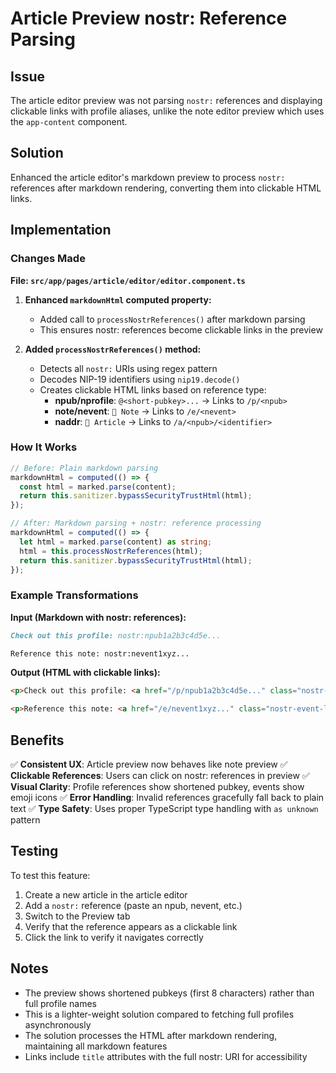 # Article Preview nostr: Reference Parsing

## Issue
The article editor preview was not parsing `nostr:` references and displaying clickable links with profile aliases, unlike the note editor preview which uses the `app-content` component.

## Solution
Enhanced the article editor's markdown preview to process `nostr:` references after markdown rendering, converting them into clickable HTML links.

## Implementation

### Changes Made

**File: `src/app/pages/article/editor/editor.component.ts`**

1. **Enhanced `markdownHtml` computed property:**
   - Added call to `processNostrReferences()` after markdown parsing
   - This ensures nostr: references become clickable links in the preview

2. **Added `processNostrReferences()` method:**
   - Detects all `nostr:` URIs using regex pattern
   - Decodes NIP-19 identifiers using `nip19.decode()`
   - Creates clickable HTML links based on reference type:
     - **npub/nprofile**: `@<short-pubkey>...` → Links to `/p/<npub>`
     - **note/nevent**: `📝 Note` → Links to `/e/<nevent>`  
     - **naddr**: `📄 Article` → Links to `/a/<npub>/<identifier>`

### How It Works

```typescript
// Before: Plain markdown parsing
markdownHtml = computed(() => {
  const html = marked.parse(content);
  return this.sanitizer.bypassSecurityTrustHtml(html);
});

// After: Markdown parsing + nostr: reference processing
markdownHtml = computed(() => {
  let html = marked.parse(content) as string;
  html = this.processNostrReferences(html);
  return this.sanitizer.bypassSecurityTrustHtml(html);
});
```

### Example Transformations

**Input (Markdown with nostr: references):**
```markdown
Check out this profile: nostr:npub1a2b3c4d5e...

Reference this note: nostr:nevent1xyz...
```

**Output (HTML with clickable links):**
```html
<p>Check out this profile: <a href="/p/npub1a2b3c4d5e..." class="nostr-profile-link" title="nostr:npub1a2b3c4d5e...">@a2b3c4d5...</a></p>

<p>Reference this note: <a href="/e/nevent1xyz..." class="nostr-event-link" title="nostr:nevent1xyz...">📝 Note</a></p>
```

## Benefits

✅ **Consistent UX**: Article preview now behaves like note preview
✅ **Clickable References**: Users can click on nostr: references in preview
✅ **Visual Clarity**: Profile references show shortened pubkey, events show emoji icons
✅ **Error Handling**: Invalid references gracefully fall back to plain text
✅ **Type Safety**: Uses proper TypeScript type handling with `as unknown` pattern

## Testing

To test this feature:

1. Create a new article in the article editor
2. Add a `nostr:` reference (paste an npub, nevent, etc.)
3. Switch to the Preview tab
4. Verify that the reference appears as a clickable link
5. Click the link to verify it navigates correctly

## Notes

- The preview shows shortened pubkeys (first 8 characters) rather than full profile names
- This is a lighter-weight solution compared to fetching full profiles asynchronously
- The solution processes the HTML after markdown rendering, maintaining all markdown features
- Links include `title` attributes with the full nostr: URI for accessibility
